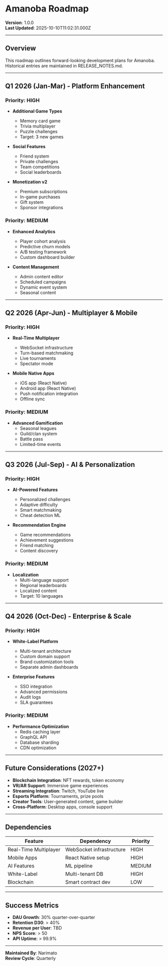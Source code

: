 # Amanoba Roadmap

**Version**: 1.0.0  
**Last Updated**: 2025-10-10T11:02:31.000Z

---

## Overview

This roadmap outlines forward-looking development plans for Amanoba. Historical entries are maintained in RELEASE_NOTES.md.

---

## Q1 2026 (Jan-Mar) - Platform Enhancement

### Priority: HIGH
- **Additional Game Types**
  - Memory card game
  - Trivia multiplayer
  - Puzzle challenges
  - Target: 3 new games
  
- **Social Features**
  - Friend system
  - Private challenges
  - Team competitions
  - Social leaderboards

- **Monetization v2**
  - Premium subscriptions
  - In-game purchases
  - Gift system
  - Sponsor integrations

### Priority: MEDIUM
- **Enhanced Analytics**
  - Player cohort analysis
  - Predictive churn models
  - A/B testing framework
  - Custom dashboard builder

- **Content Management**
  - Admin content editor
  - Scheduled campaigns
  - Dynamic event system
  - Seasonal content

---

## Q2 2026 (Apr-Jun) - Multiplayer & Mobile

### Priority: HIGH
- **Real-Time Multiplayer**
  - WebSocket infrastructure
  - Turn-based matchmaking
  - Live tournaments
  - Spectator mode

- **Mobile Native Apps**
  - iOS app (React Native)
  - Android app (React Native)
  - Push notification integration
  - Offline sync

### Priority: MEDIUM
- **Advanced Gamification**
  - Seasonal leagues
  - Guild/clan system
  - Battle pass
  - Limited-time events

---

## Q3 2026 (Jul-Sep) - AI & Personalization

### Priority: HIGH
- **AI-Powered Features**
  - Personalized challenges
  - Adaptive difficulty
  - Smart matchmaking
  - Cheat detection ML

- **Recommendation Engine**
  - Game recommendations
  - Achievement suggestions
  - Friend matching
  - Content discovery

### Priority: MEDIUM
- **Localization**
  - Multi-language support
  - Regional leaderboards
  - Localized content
  - Target: 10 languages

---

## Q4 2026 (Oct-Dec) - Enterprise & Scale

### Priority: HIGH
- **White-Label Platform**
  - Multi-tenant architecture
  - Custom domain support
  - Brand customization tools
  - Separate admin dashboards

- **Enterprise Features**
  - SSO integration
  - Advanced permissions
  - Audit logs
  - SLA guarantees

### Priority: MEDIUM
- **Performance Optimization**
  - Redis caching layer
  - GraphQL API
  - Database sharding
  - CDN optimization

---

## Future Considerations (2027+)

- **Blockchain Integration**: NFT rewards, token economy
- **VR/AR Support**: Immersive game experiences
- **Streaming Integration**: Twitch, YouTube live
- **Esports Platform**: Tournaments, prize pools
- **Creator Tools**: User-generated content, game builder
- **Cross-Platform**: Desktop apps, console support

---

## Dependencies

| Feature | Dependency | Priority |
|---------|-----------|----------|
| Real-Time Multiplayer | WebSocket infrastructure | HIGH |
| Mobile Apps | React Native setup | HIGH |
| AI Features | ML pipeline | MEDIUM |
| White-Label | Multi-tenant DB | HIGH |
| Blockchain | Smart contract dev | LOW |

---

## Success Metrics

- **DAU Growth**: 30% quarter-over-quarter
- **Retention D30**: > 40%
- **Revenue per User**: TBD
- **NPS Score**: > 50
- **API Uptime**: > 99.9%

---

**Maintained By**: Narimato  
**Review Cycle**: Quarterly
